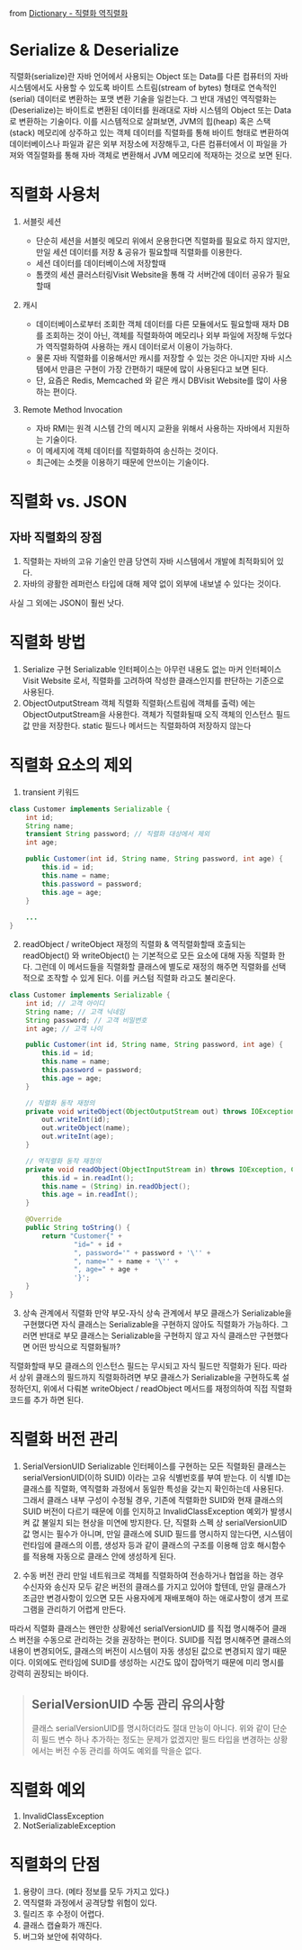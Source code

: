 from [Dictionary - 직렬화 역직렬화](https://github.com/newkayak12/Dictionary/blob/master/java/13.Serialize_Deserialize.md)

# Serialize & Deserialize
직렬화(serialize)란 자바 언어에서 사용되는 Object 또는 Data를 다른 컴퓨터의 자바 시스템에서도 사용할 수 있도록 바이트 스트림(stream of bytes)
형태로 연속적인(serial) 데이터로 변환하는 포맷 변환 기술을 일컫는다. 그 반대 개념인 역직렬화는(Deserialize)는 바이트로 변환된 데이터를 원래대로 자바 
시스템의 Object 또는 Data로 변환하는 기술이다.
이를 시스템적으로 살펴보면, JVM의 힙(heap) 혹은 스택(stack) 메모리에 상주하고 있는 객체 데이터를 직렬화를 통해 바이트 형태로 변환하여
데이터베이스나 파일과 같은 외부 저장소에 저장해두고, 다른 컴퓨터에서 이 파일을 가져와 역질렬화를 통해 자바 객체로 변환해서 JVM 메모리에 적재하는 것으로 보면 된다.

# 직렬화 사용처 
1. 서블릿 세션
   - 단순히 세션을 서블릿 메모리 위에서 운용한다면 직렬화를 필요로 하지 않지만, 만일 세션 데이터를 저장 & 공유가 필요할때 직렬화를 이용한다.
   - 세션 데이터를 데이터베이스에 저장할때
   - 톰캣의 세션 클러스터링Visit Website을 통해 각 서버간에 데이터 공유가 필요할때
    
2. 캐시
   - 데이터베이스로부터 조회한 객체 데이터를 다른 모듈에서도 필요할때 재차 DB를 조회하는 것이 아닌, 객체를 직렬화하여 메모리나 외부 파일에 저장해 두었다가 역직렬화하여 사용하는 캐시 데이터로서 이용이 가능하다.
   - 물론 자바 직렬화를 이용해서만 캐시를 저장할 수 있는 것은 아니지만 자바 시스템에서 만큼은 구현이 가장 간편하기 때문에 많이 사용된다고 보면 된다.
   - 단, 요즘은 Redis, Memcached 와 같은 캐시 DBVisit Website를 많이 사용하는 편이다.

3. Remote Method Invocation
   - 자바 RMI는 원격 시스템 간의 메시지 교환을 위해서 사용하는 자바에서 지원하는 기술이다.
   - 이 메세지에 객체 데이터를 직렬화하여 송신하는 것이다.
   - 최근에는 소켓을 이용하기 때문에 안쓰이는 기술이다.

# 직렬화 vs. JSON
## 자바 직렬화의 장점
1. 직렬화는 자바의 고유 기술인 만큼 당연히 자바 시스템에서 개발에 최적화되어 있다.
2. 자바의 광활한 레퍼런스 타입에 대해 제약 없이 외부에 내보낼 수 있다는 것이다.

사실 그 외에는 JSON이 훨씬 낫다.


# 직렬화 방법
1. Serialize 구현
Serializable 인터페이스는 아무런 내용도 없는 마커 인터페이스Visit Website 로서, 직렬화를 고려하여 작성한 클래스인지를 판단하는 기준으로 사용된다.
2. ObjectOutputStream 객체 직렬화
직렬화(스트림에 객체를 출력) 에는 ObjectOutputStream을 사용한다.
객체가 직렬화될때 오직 객체의 인스턴스 필드값 만을 저장한다. static 필드나 메서드는 직렬화하여 저장하지 않는다

# 직렬화 요소의 제외
1. transient 키워드
```java
class Customer implements Serializable {
    int id; 
    String name; 
    transient String password; // 직렬화 대상에서 제외
    int age; 

    public Customer(int id, String name, String password, int age) {
        this.id = id;
        this.name = name;
        this.password = password;
        this.age = age;
    }
    
    ...
}
```

2. readObject / writeObject 재정의
직렬화 & 역직렬화할때 호출되는 readObject() 와 writeObject() 는 기본적으로 모든 요소에 대해 자동 직렬화 한다. 
그런데 이 메서드들을 직렬화할 클래스에 별도로 재정의 해주면 직렬화를 선택적으로 조작할 수 있게 된다. 이를 커스텀 직렬화 라고도 불리운다.

```java
class Customer implements Serializable {
    int id; // 고객 아이디
    String name; // 고객 닉네임
    String password; // 고객 비밀번호
    int age; // 고객 나이

    public Customer(int id, String name, String password, int age) {
        this.id = id;
        this.name = name;
        this.password = password;
        this.age = age;
    }

    // 직렬화 동작 재정의
    private void writeObject(ObjectOutputStream out) throws IOException{
        out.writeInt(id);
        out.writeObject(name);
        out.writeInt(age);
    }

    // 역직렬화 동작 재정의
    private void readObject(ObjectInputStream in) throws IOException, ClassNotFoundException{
        this.id = in.readInt();
        this.name = (String) in.readObject();
        this.age = in.readInt();
    }

    @Override
    public String toString() {
        return "Customer{" +
                "id=" + id +
                ", password='" + password + '\'' +
                ", name='" + name + '\'' +
                ", age=" + age +
                '}';
    }
}
```

3. 상속 관계에서 직렬화
만약 부모-자식 상속 관계에서 부모 클래스가 Serializable을 구현했다면 자식 클래스는 Serializable을 구현하지 않아도 직렬화가 가능하다. 그러면 
반대로 부모 클래스는 Serializable을 구현하지 않고 자식 클래스만 구현했다면 어떤 방식으로 직렬화될까?


직렬화할때 부모 클래스의 인스턴스 필드는 무시되고 자식 필드만 직렬화가 된다. 따라서 상위 클래스의 필드까지 직렬화하려면 부모 클래스가 Serializable을 구현하도록 설정하던지,
위에서 다뤄본 writeObject / readObject 메서드를 재정의하여 직접 직렬화 코드를 추가 하면 된다.

# 직렬화 버전 관리
1. SerialVersionUID
Serializable 인터페이스를 구현하는 모든 직렬화된 클래스는 serialVersionUID(이하 SUID) 이라는 고유 식별번호를 부여 받는다. 이 식별 ID는 클래스를 직렬화, 역직렬화 과정에서 동일한 특성을 갖는지 확인하는데 사용된다. 그래서 클래스 내부 구성이 수정될 경우, 기존에 직렬화한 SUID와 현재 클래스의 SUID 버전이 다르기 때문에 이를 인지하고 InvalidClassException 예외가 발생시켜 값 불일치 되는 현상을 미연에 방지한다.
단, 직렬화 스펙 상 serialVersionUID 값 명시는 필수가 아니며, 만일 클래스에 SUID 필드를 명시하지 않는다면, 시스템이 런타임에 클래스의 이름, 생성자 등과 같이 클래스의 구조를 이용해 암호 해시함수를 적용해 자동으로 클래스 안에 생성하게 된다.

2. 수동 버전 관리
만일 네트워크로 객체를 직렬화하여 전송하거나 협업을 하는 경우 수신자와 송신자 모두 같은 버전의 클래스를 가지고 있어야 할텐데, 
만일 클래스가 조금만 변경사항이 있으면 모든 사용자에게 재배포해야 하는 애로사항이 생겨 프로그램을 관리하기 어렵게 만든다.

따라서 직렬화 클래스는 왠만한 상황에선 serialVersionUID 를 직접 명시해주어 클래스 버전을 수동으로 관리하는 것을 권장하는 편이다.
SUID를 직접 명시해주면 클래스의 내용이 변경되어도, 클래스의 버전이 시스템이 자동 생성된 값으로 변경되지 않기 때문이다. 이외에도 런타임에 SUID를 생성하는 시간도 많이 잡아먹기 때문에 미리 명시를 강력히 권장되는 바이다.


> ## SerialVersionUID 수동 관리 유의사항
> 클래스 serialVersionUID를 명시하더라도 절대 만능이 아니다. 위와 같이 단순히 필드 변수 하나 추가하는 정도는 문제가 없겠지만 필드 타입을 변경하는 상황에서는 버전 수동 관리를 하여도 예외를 막을순 없다.
> 
>

# 직렬화 예외
1. InvalidClassException
2. NotSerializableException

# 직렬화의 단점
1. 용량이 크다. (메타 정보를 모두 가지고 있다.)
2. 역직렬화 과정에서 공격당할 위험이 있다.
3. 릴리즈 후 수정이 어렵다.
4. 클래스 캡슐화가 깨진다.
5. 버그와 보안에 취약하다.




